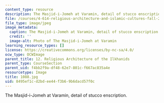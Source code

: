 ```yaml
---
content_type: resource
description: The Masjid-i-Jomeh at Varamin, detail of stucco enscription.
file: /courses/4-614-religious-architecture-and-islamic-cultures-fall-2002/8495ef1cd2bdee44f3b69b6dacd57f0c_1088.jpg
file_type: image/jpeg
image_metadata:
  caption: The Masjid-i-Jomeh at Varamin, detail of stucco enscription.
  credit: ''
  image-alt: Photo of The Masjid-i-Jomeh at Varamin
learning_resource_types: []
license: https://creativecommons.org/licenses/by-nc-sa/4.0/
ocw_type: OCWImage
parent_title: 12. Religious Architecture of the Ilkhanids
parent_type: CourseSection
parent_uid: f4bb2f9a-df48-62e7-801c-f667ac835a4e
resourcetype: Image
title: 1088.jpg
uid: 8495ef1c-d2bd-ee44-f3b6-9b6dacd57f0c
---
```

The Masjid-i-Jomeh at Varamin, detail of stucco enscription.